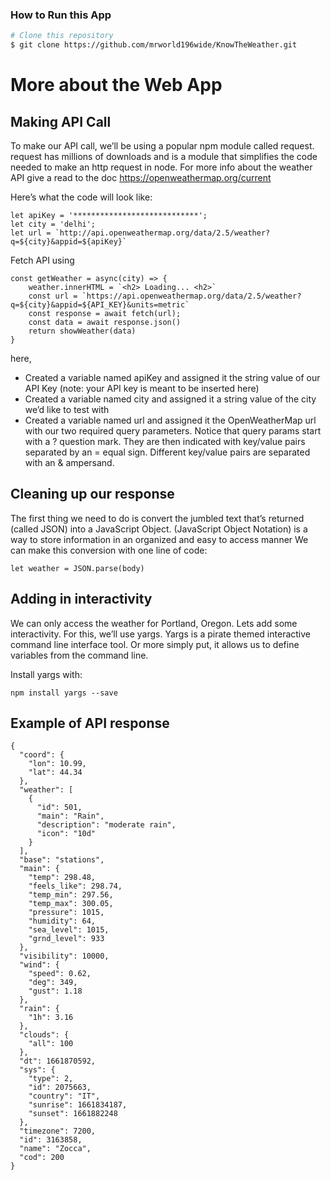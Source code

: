 <h3> How to Run this App </h3>

```bash
# Clone this repository
$ git clone https://github.com/mrworld196wide/KnowTheWeather.git
```

<h1>More about the Web App</h1>

## Making API Call
To make our API call, we’ll be using a popular npm module called request. request has millions of downloads and is a module that simplifies the code needed to make an http request in node.
For more info about the weather API give a read to the doc
https://openweathermap.org/current


Here’s what the code will look like:

```
let apiKey = '****************************';
let city = 'delhi';
let url = `http://api.openweathermap.org/data/2.5/weather?q=${city}&appid=${apiKey}`
```

Fetch API using 

```
const getWeather = async(city) => {
    weather.innerHTML = `<h2> Loading... <h2>`
    const url = `https://api.openweathermap.org/data/2.5/weather?q=${city}&appid=${API_KEY}&units=metric`
    const response = await fetch(url);
    const data = await response.json()
    return showWeather(data)
}

```

here,
- Created a variable named apiKey and assigned it the string value of our API Key (note: your API key is meant to be inserted here)
- Created a variable named city and assigned it a string value of the city we’d like to test with
- Created a variable named url and assigned it the OpenWeatherMap url with our two required query parameters. Notice that query params start with a ? question mark. They are then indicated with key/value pairs separated by an = equal sign. Different key/value pairs are separated with an & ampersand.

## Cleaning up our response
The first thing we need to do is convert the jumbled text that’s returned (called JSON) into a JavaScript Object. (JavaScript Object Notation) is a way to store information in an organized and easy to access manner 
We can make this conversion with one line of code:
```
let weather = JSON.parse(body)
```

## Adding in interactivity
We can only access the weather for Portland, Oregon. Lets add some interactivity. For this, we’ll use yargs. Yargs is a pirate themed interactive command line interface tool. Or more simply put, it allows us to define variables from the command line.

Install yargs with:

```
npm install yargs --save
```

## Example of API response

```
{
  "coord": {
    "lon": 10.99,
    "lat": 44.34
  },
  "weather": [
    {
      "id": 501,
      "main": "Rain",
      "description": "moderate rain",
      "icon": "10d"
    }
  ],
  "base": "stations",
  "main": {
    "temp": 298.48,
    "feels_like": 298.74,
    "temp_min": 297.56,
    "temp_max": 300.05,
    "pressure": 1015,
    "humidity": 64,
    "sea_level": 1015,
    "grnd_level": 933
  },
  "visibility": 10000,
  "wind": {
    "speed": 0.62,
    "deg": 349,
    "gust": 1.18
  },
  "rain": {
    "1h": 3.16
  },
  "clouds": {
    "all": 100
  },
  "dt": 1661870592,
  "sys": {
    "type": 2,
    "id": 2075663,
    "country": "IT",
    "sunrise": 1661834187,
    "sunset": 1661882248
  },
  "timezone": 7200,
  "id": 3163858,
  "name": "Zocca",
  "cod": 200
}                             
```



